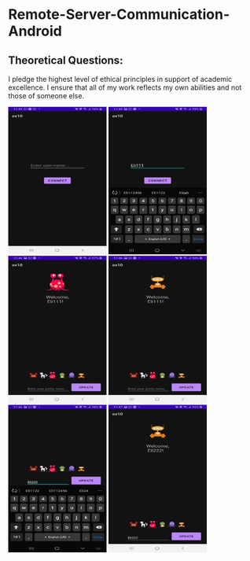 # Remote-Server-Communication-Android

## Theoretical Questions:


I pledge the highest level of ethical principles in support of academic excellence. I ensure that all of my work reflects my own abilities and not those of someone else.

<img src="./img1.png" width="200" height="300"/>

<img src="./img2.png" width="200" height="300"/>

<img src="./img3.png" width="200" height="300"/>

<img src="./img4.png" width="200" height="300"/>

<img src="./img5.png" width="200" height="300"/>

<img src="./img6.png" width="200" height="300"/>
